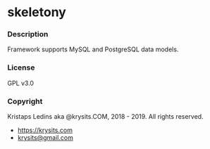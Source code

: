 # skeletony
### Description
Framework supports MySQL and PostgreSQL data models.
### License
GPL v3.0
### Copyright
Kristaps Ledins aka @krysits.COM, 2018 - 2019.
All rights reserved.
- https://krysits.com
- krysits@gmail.com
